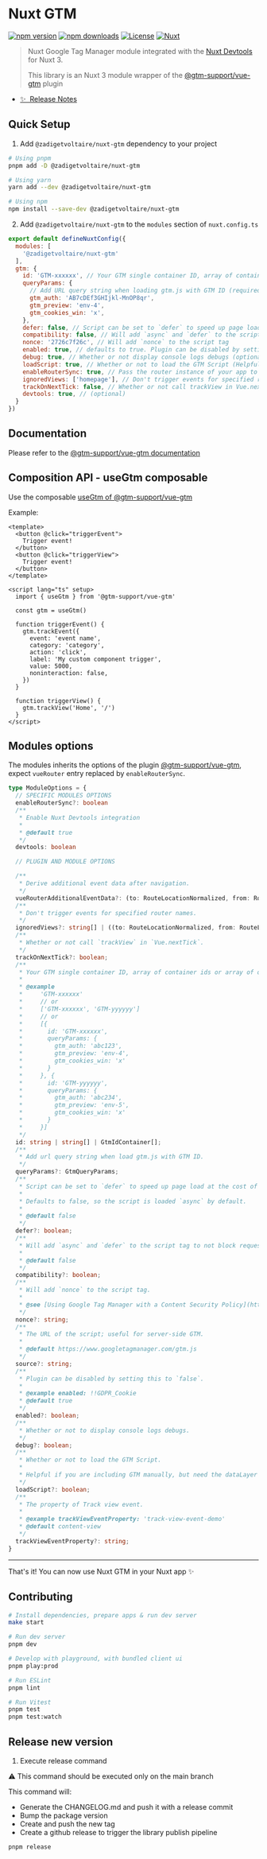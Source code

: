 <!--
Get your module up and running quickly.

Find and replace all on all files (CMD+SHIFT+F):
- Name: Nuxt GTM
- Package name: @zadigetvoltaire/nuxt-gtm
- Description: My new Nuxt module
-->

# Nuxt GTM

[![npm version][npm-version-src]][npm-version-href]
[![npm downloads][npm-downloads-src]][npm-downloads-href]
[![License][license-src]][license-href]
[![Nuxt][nuxt-src]][nuxt-href]

> Nuxt Google Tag Manager module integrated with the [Nuxt Devtools](https://github.com/nuxt/devtools) for Nuxt 3.
>
> This library is an Nuxt 3 module wrapper of the [@gtm-support/vue-gtm](https://github.com/gtm-support/vue-gtm) plugin

- [✨ &nbsp;Release Notes](/CHANGELOG.md)

## Quick Setup

1. Add `@zadigetvoltaire/nuxt-gtm` dependency to your project

```bash
# Using pnpm
pnpm add -D @zadigetvoltaire/nuxt-gtm

# Using yarn
yarn add --dev @zadigetvoltaire/nuxt-gtm

# Using npm
npm install --save-dev @zadigetvoltaire/nuxt-gtm
```

2. Add `@zadigetvoltaire/nuxt-gtm` to the `modules` section of `nuxt.config.ts`

```js
export default defineNuxtConfig({
  modules: [
    '@zadigetvoltaire/nuxt-gtm'
  ],
  gtm: {
    id: 'GTM-xxxxxx', // Your GTM single container ID, array of container ids ['GTM-xxxxxx', 'GTM-yyyyyy'] or array of objects [{id: 'GTM-xxxxxx', queryParams: { gtm_auth: 'abc123', gtm_preview: 'env-4', gtm_cookies_win: 'x'}}, {id: 'GTM-yyyyyy', queryParams: {gtm_auth: 'abc234', gtm_preview: 'env-5', gtm_cookies_win: 'x'}}], // Your GTM single container ID or array of container ids ['GTM-xxxxxx', 'GTM-yyyyyy']
    queryParams: {
      // Add URL query string when loading gtm.js with GTM ID (required when using custom environments)
      gtm_auth: 'AB7cDEf3GHIjkl-MnOP8qr',
      gtm_preview: 'env-4',
      gtm_cookies_win: 'x',
    },
    defer: false, // Script can be set to `defer` to speed up page load at the cost of less accurate results (in case visitor leaves before script is loaded, which is unlikely but possible). Defaults to false, so the script is loaded `async` by default
    compatibility: false, // Will add `async` and `defer` to the script tag to not block requests for old browsers that do not support `async`
    nonce: '2726c7f26c', // Will add `nonce` to the script tag
    enabled: true, // defaults to true. Plugin can be disabled by setting this to false for Ex: enabled: !!GDPR_Cookie (optional)
    debug: true, // Whether or not display console logs debugs (optional)
    loadScript: true, // Whether or not to load the GTM Script (Helpful if you are including GTM manually, but need the dataLayer functionality in your components) (optional)
    enableRouterSync: true, // Pass the router instance of your app to automatically sync with router (optional)
    ignoredViews: ['homepage'], // Don't trigger events for specified router names (optional)
    trackOnNextTick: false, // Whether or not call trackView in Vue.nextTick
    devtools: true, // (optional)
  }
})
```

## Documentation

Please refer to the [@gtm-support/vue-gtm documentation](https://github.com/gtm-support/vue-gtm#documentation)

## Composition API - useGtm composable

Use the composable [useGtm of @gtm-support/vue-gtm](https://github.com/gtm-support/vue-gtm#using-with-composition-api)

Example:

```vue
<template>
  <button @click="triggerEvent">
    Trigger event!
  </button>
  <button @click="triggerView">
    Trigger event!
  </button>
</template>

<script lang="ts" setup>
  import { useGtm } from '@gtm-support/vue-gtm'

  const gtm = useGtm()

  function triggerEvent() {
    gtm.trackEvent({
      event: 'event name',
      category: 'category',
      action: 'click',
      label: 'My custom component trigger',
      value: 5000,
      noninteraction: false,
    })
  }

  function triggerView() {
    gtm.trackView('Home', '/')
  }
</script>
```

## Modules options

The modules inherits the options of the plugin [@gtm-support/vue-gtm](https://github.com/gtm-support/vue-gtm#configuration), expect `vueRouter` entry replaced by `enableRouterSync`.

```ts
type ModuleOptions = {
  // SPECIFIC MODULES OPTIONS
  enableRouterSync?: boolean
  /**
   * Enable Nuxt Devtools integration
   *
   * @default true
   */
  devtools: boolean

  // PLUGIN AND MODULE OPTIONS

  /**
   * Derive additional event data after navigation.
   */
  vueRouterAdditionalEventData?: (to: RouteLocationNormalized, from: RouteLocationNormalized) => Record<string, any> | Promise<Record<string, any>>;
  /**
   * Don't trigger events for specified router names.
   */
  ignoredViews?: string[] | ((to: RouteLocationNormalized, from: RouteLocationNormalized) => boolean);
  /**
   * Whether or not call `trackView` in `Vue.nextTick`.
   */
  trackOnNextTick?: boolean;
  /**
   * Your GTM single container ID, array of container ids or array of objects.
   *
   * @example
   *     'GTM-xxxxxx'
   *     // or
   *     ['GTM-xxxxxx', 'GTM-yyyyyy']
   *     // or
   *     [{
   *       id: 'GTM-xxxxxx',
   *       queryParams: {
   *         gtm_auth: 'abc123',
   *         gtm_preview: 'env-4',
   *         gtm_cookies_win: 'x'
   *       }
   *     }, {
   *       id: 'GTM-yyyyyy',
   *       queryParams: {
   *         gtm_auth: 'abc234',
   *         gtm_preview: 'env-5',
   *         gtm_cookies_win: 'x'
   *       }
   *     }]
   */
  id: string | string[] | GtmIdContainer[];
  /**
   * Add url query string when load gtm.js with GTM ID.
   */
  queryParams?: GtmQueryParams;
  /**
   * Script can be set to `defer` to speed up page load at the cost of less accurate results (in case visitor leaves before script is loaded, which is unlikely but possible).
   *
   * Defaults to false, so the script is loaded `async` by default.
   *
   * @default false
   */
  defer?: boolean;
  /**
   * Will add `async` and `defer` to the script tag to not block requests for old browsers that do not support `async`.
   *
   * @default false
   */
  compatibility?: boolean;
  /**
   * Will add `nonce` to the script tag.
   *
   * @see [Using Google Tag Manager with a Content Security Policy](https://developers.google.com/tag-manager/web/csp)
   */
  nonce?: string;
  /**
   * The URL of the script; useful for server-side GTM.
   *
   * @default https://www.googletagmanager.com/gtm.js
   */
  source?: string;
  /**
   * Plugin can be disabled by setting this to `false`.
   *
   * @example enabled: !!GDPR_Cookie
   * @default true
   */
  enabled?: boolean;
  /**
   * Whether or not to display console logs debugs.
   */
  debug?: boolean;
  /**
   * Whether or not to load the GTM Script.
   *
   * Helpful if you are including GTM manually, but need the dataLayer functionality in your components.
   */
  loadScript?: boolean;
  /**
   * The property of Track view event.
   *
   * @example trackViewEventProperty: 'track-view-event-demo'
   * @default content-view
   */
  trackViewEventProperty?: string;
}
```

---

That's it! You can now use Nuxt GTM in your Nuxt app ✨

## Contributing

```bash
# Install dependencies, prepare apps & run dev server
make start

# Run dev server
pnpm dev

# Develop with playground, with bundled client ui
pnpm play:prod

# Run ESLint
pnpm lint

# Run Vitest
pnpm test
pnpm test:watch
```

## Release new version

1. Execute release command

⚠ This command should be executed only on the main branch

This command will:

- Generate the CHANGELOG.md and push it with a release commit
- Bump the package version
- Create and push the new tag
- Create a github release to trigger the library publish pipeline

```bash
pnpm release
```


<!-- Badges -->
[npm-version-src]: https://img.shields.io/npm/v/@zadigetvoltaire/nuxt-gtm/latest.svg?style=flat&colorA=18181B&colorB=28CF8D
[npm-version-href]: https://npmjs.com/package/@zadigetvoltaire/nuxt-gtm

[npm-downloads-src]: https://img.shields.io/npm/dm/@zadigetvoltaire/nuxt-gtm.svg?style=flat&colorA=18181B&colorB=28CF8D
[npm-downloads-href]: https://npmjs.com/package/@zadigetvoltaire/nuxt-gtm

[license-src]: https://img.shields.io/npm/l/@zadigetvoltaire/nuxt-gtm.svg?style=flat&colorA=18181B&colorB=28CF8D
[license-href]: https://npmjs.com/package/@zadigetvoltaire/nuxt-gtm

[nuxt-src]: https://img.shields.io/badge/Nuxt-18181B?logo=nuxt.js
[nuxt-href]: https://nuxt.com
